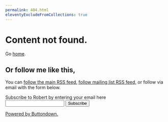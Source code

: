 ```yaml
---
permalink: 404.html
eleventyExcludeFromCollections: true
---
```

# Content not found.

Go <a href="index.njk">home</a>.

## Or follow me like this,

You can <a href="/feed/feed.xml">follow the main RSS feed,</a> <a href="https://buttondown.com/weirdwriter/rss">follow mailing list RSS feed,</a> or follow via email with the form below.

<form
  action="https://buttondown.com/api/emails/embed-subscribe/weirdwriter"
  method="post"
  target="popupwindow"
  onsubmit="window.open('https://buttondown.com/weirdwriter', 'popupwindow')"
  class="embeddable-buttondown-form"
>
  <label for="bd-email">Subscribe to Robert by entering your email here</label>
  <input type="email" name="email" id="bd-email" />
  
  <input type="submit" value="Subscribe" />
  <input type="hidden" name="tag" value="free" />
  <p>
    <a href="https://buttondown.com/refer/weirdwriter" target="_blank">Powered by Buttondown.</a>
  </p>
</form>